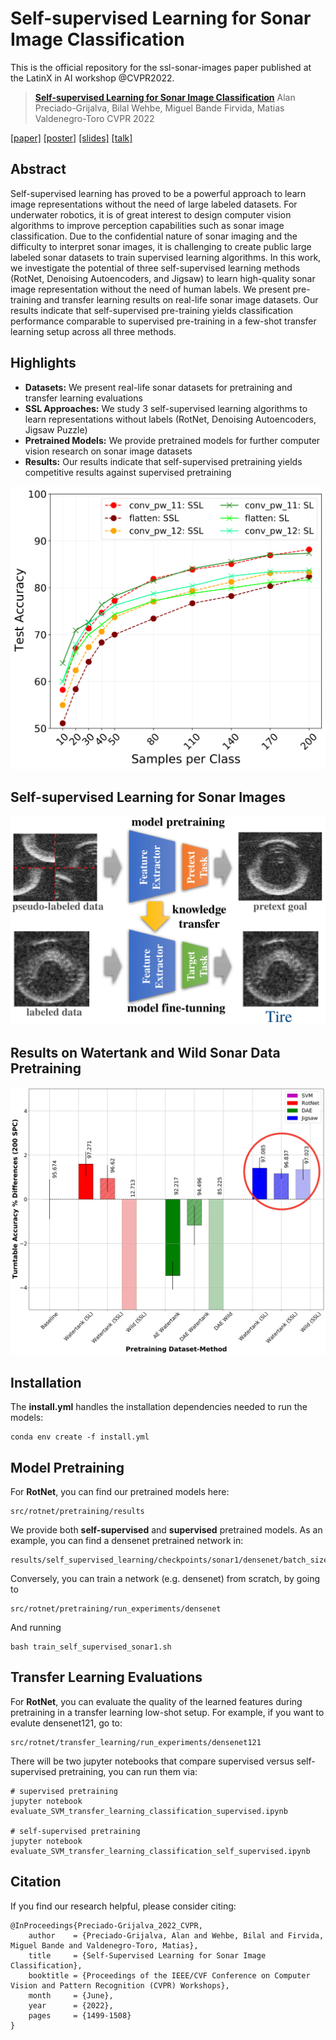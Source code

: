# Self-supervised Learning for Sonar Image Classification

This is the official repository for the ssl-sonar-images paper published at the LatinX in AI workshop @CVPR2022. 

> [**Self-supervised Learning for Sonar Image Classification**](https://openaccess.thecvf.com/content/CVPR2022W/LXCV/papers/Preciado-Grijalva_Self-Supervised_Learning_for_Sonar_Image_Classification_CVPRW_2022_paper.pdf)
> Alan Preciado-Grijalva, Bilal Wehbe, Miguel Bande Firvida, Matias Valdenegro-Toro
> CVPR 2022

[[paper]](https://openaccess.thecvf.com/content/CVPR2022W/LXCV/html/Preciado-Grijalva_Self-Supervised_Learning_for_Sonar_Image_Classification_CVPRW_2022_paper.html) [[poster]](https://drive.google.com/file/d/1PLXS9nMxL3WcPQGf41DDalHg7BT_Ju07/view?usp=sharing) [[slides]](https://drive.google.com/file/d/1GlhtgLibv6vHzwexKlkLUYsO2rd4ooek/view?usp=sharing) [[talk]](https://drive.google.com/file/d/1kzS0SWO63IoukyvWY_3YfYcuzzFM-ypo/view?usp=sharing)

Abstract
-----------------
Self-supervised learning has proved to be a powerful approach to learn image representations without the need of large labeled datasets. For underwater robotics, it is of great interest to design computer vision algorithms to improve perception capabilities such as sonar image classification. Due to the confidential nature of sonar imaging and the difficulty to interpret sonar images, it is challenging to create public large labeled sonar datasets to train supervised learning algorithms. In this work, we investigate the potential of three self-supervised learning methods (RotNet, Denoising Autoencoders, and Jigsaw) to learn high-quality sonar image representation without the need of human labels. We present pre-training and transfer learning results on real-life sonar image datasets. Our results indicate that self-supervised pre-training yields classification performance comparable to supervised pre-training in a few-shot transfer learning setup across all three methods.

Highlights
-----------------
- **Datasets:** We present real-life sonar datasets for pretraining and transfer learning evaluations
- **SSL Approaches:** We study 3 self-supervised learning algorithms to learn representations without labels (RotNet, Denoising Autoencoders, Jigsaw Puzzle)
- **Pretrained Models:** We provide pretrained models for further computer vision research on sonar image datasets 
- **Results:** Our results indicate that self-supervised pretraining yields competitive results against supervised pretraining

![](figures/mobilenet_accs_ssl_vs_sl-1.png)

Self-supervised Learning for Sonar Images
-----------------

![](figures/ssl_concept_sonar_images-cropped-1.png)

Results on Watertank and Wild Sonar Data Pretraining
-----------------
![](figures/SSL_top_models_comparisons_200_spc_SUBSTRACT_BASELINE_punchline.jpg)

Installation
-----------------

The **install.yml** handles the installation dependencies needed to run the models:

```
conda env create -f install.yml
```

Model Pretraining
-----------------

For **RotNet**, you can find our pretrained models here:

```
src/rotnet/pretraining/results 
```

We provide both **self-supervised** and **supervised** pretrained models. As an example, you can find a densenet pretrained network in:

```
results/self_supervised_learning/checkpoints/sonar1/densenet/batch_size_128/96x96_substract_mean_online_aug_width_16
```

Conversely, you can train a network (e.g. densenet) from scratch, by going to

```
src/rotnet/pretraining/run_experiments/densenet
```

And running

```
bash train_self_supervised_sonar1.sh
```

Transfer Learning Evaluations
-----------------

For **RotNet**, you can evaluate the quality of the learned features during pretraining in a transfer learning low-shot setup. For example, if you want to evalute densenet121, go to:

```
src/rotnet/transfer_learning/run_experiments/densenet121
```

There will be two jupyter notebooks that compare supervised versus self-supervised pretraining, you can run them via:

```
# supervised pretraining
jupyter notebook evaluate_SVM_transfer_learning_classification_supervised.ipynb

# self-supervised pretraining
jupyter notebook evaluate_SVM_transfer_learning_classification_self_supervised.ipynb
```

Citation
-----------------
If you find our research helpful, please consider citing:

```
@InProceedings{Preciado-Grijalva_2022_CVPR,
    author    = {Preciado-Grijalva, Alan and Wehbe, Bilal and Firvida, Miguel Bande and Valdenegro-Toro, Matias},
    title     = {Self-Supervised Learning for Sonar Image Classification},
    booktitle = {Proceedings of the IEEE/CVF Conference on Computer Vision and Pattern Recognition (CVPR) Workshops},
    month     = {June},
    year      = {2022},
    pages     = {1499-1508}
}

```



